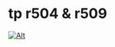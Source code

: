 # tp r504 & r509

[![Alt](https://github.com/alcvstar/tp-r504/actions/workflows/pytest.yaml/badge.svg)](https://github.com/alcvstar/tp-r504/actions)
